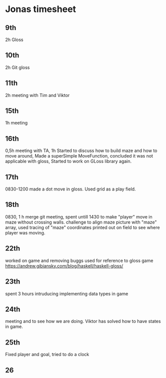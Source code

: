 # Jonas timesheet

## 9th   
2h Gloss
## 10th  
2h Git gloss
## 11th     
2h meeting with Tim and Viktor
## 15th     
1h meeting
## 16th  
0,5h meeting with TA, 1h Started to discuss how to build maze and how to move around, Made a superSimple MoveFunction, concluded it was not applicable with gloss, Started to work on GLoss library again. 
## 17th  
0830-1200 made a dot move in gloss. Used grid as a play field. 
## 18th
0830, 1 h merge git meeting, spent untill 1430 to make "player" move in maze without crossing walls. challenge to align maze picture with "maze" array, used tracing of "maze" coordinates printed out on field to see where player was moving.   

## 22th
worked on game and removing buggs
used for reference to gloss game  https://andrew.gibiansky.com/blog/haskell/haskell-gloss/
   
## 23th
spent 3 hours intruducing implementing data types in game

## 24th
meeting and to see how we are doing. Viktor has solved how to have states in game.
## 25th
Fixed player and goal, tried to do a clock

## 26



